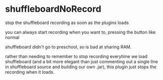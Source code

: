 # shuffleboardNoRecord

stop the shuffleboard recording as soon as the plugins loads

you can always start recording when you want to, pressing the button like normal

shuffleboard didn't go to preschool, so is bad at sharing RAM. 

rather than needing to remember to stop recording everytime we load shuffleboard (and a bit more elegant than just commenting out a single line in shuffleboard source and building our own .jar), this plugin just stops the recording when it loads.
